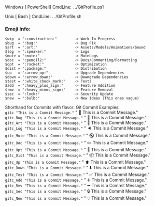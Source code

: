 Windows [ PowerShell]
CmdLine:  . ./GitProfile.ps1

Unix [ Bash ] 
CmdLine: . ./GitProfile.sh


### Emoji Info: 

```
$wip  = ":construction:"		-> Work In Progress  
$bug  = ":bug:"					-> Bug Fix  
$art  = ":art:"					-> Assets/Models/Animations/Sound  
$log  = ":speaker:"				-> Logs  
$mute = ":mute:"				-> MuteLogs  
$doc  = ":pencil2:"				-> Docs/Commenting/Formatting  
$opt  = ":rocket:"				-> Optimization  
$dist = ":package:"				-> Distribution  
$up   = ":arrow_up:"			-> Upgrade Dependencies  
$down = ":arrow_down:"			-> Downgrade Dependencies  
$test = ":white_check_mark:"	-> Tests  
$add  = ":heavy_plus_sign:"		-> Feature Addition  
$rmv  = ":heavy_minus_sign:"	-> Feature Removal  
$sec  = ":lock:"				-> Security Update  
$new  = ":bulb:"				-> New Ideas (This ones vague)  
```

Shorthand for Commits with flavor:
Git Commit Examples:  
```gitc "This is a Commit Message."```       " :construction: This is a Commit Message."  
```gitc_Bug "This is a Commit Message."```   " :bug: This is a Commit Message."  
```gitc_Art "This is a Commit Message."```   " :art: This is a Commit Message."  
```gitc_Log "This is a Commit Message."```   " :speaker: This is a Commit Message."  
```gitc_Mute "This is a Commit Message."```   " :mute: This is a Commit Message."  
```gitc_Doc "This is a Commit Message."```   " :pencil2: This is a Commit Message."  
```gitc_Opt "This is a Commit Message."```   " :rocket: This is a Commit Message."  
```gitc_Dist "This is a Commit Message."```   " :package: This is a Commit Message."  
```gitc_Up "This is a Commit Message."```   " :arrow_up: This is a Commit Message."  
```gitc_Down "This is a Commit Message."```   " :arrow_down: This is a Commit Message."  
```gitc_Test "This is a Commit Message."```   " :white_check_mark: This is a Commit Message."  
```gitc_Add "This is a Commit Message."```   " :heavy_plus_sign: This is a Commit Message."  
```gitc_Rmv "This is a Commit Message."```   " :heavy_minus_sign: This is a Commit Message."  
```gitc_Sec "This is a Commit Message."```   " :lock: This is a Commit Message."  
```gitc_New "This is a Commit Message."```   " :bulb: This is a Commit Message."  





